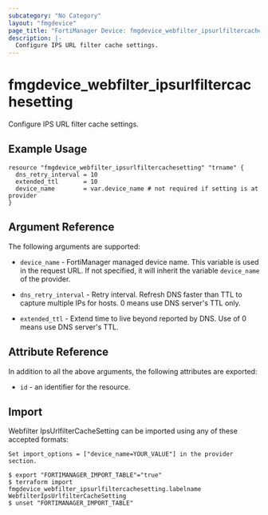 ```yaml
---
subcategory: "No Category"
layout: "fmgdevice"
page_title: "FortiManager Device: fmgdevice_webfilter_ipsurlfiltercachesetting"
description: |-
  Configure IPS URL filter cache settings.
---
```


# fmgdevice_webfilter_ipsurlfiltercachesetting
Configure IPS URL filter cache settings.

## Example Usage

```hcl
resource "fmgdevice_webfilter_ipsurlfiltercachesetting" "trname" {
  dns_retry_interval = 10
  extended_ttl       = 10
  device_name        = var.device_name # not required if setting is at provider
}
```

## Argument Reference


The following arguments are supported:

* `device_name` - FortiManager managed device name. This variable is used in the request URL. If not specified, it will inherit the variable `device_name` of the provider.

* `dns_retry_interval` - Retry interval. Refresh DNS faster than TTL to capture multiple IPs for hosts. 0 means use DNS server's TTL only.
* `extended_ttl` - Extend time to live beyond reported by DNS. Use of 0 means use DNS server's TTL.


## Attribute Reference

In addition to all the above arguments, the following attributes are exported:
* `id` - an identifier for the resource.

## Import

Webfilter IpsUrlfilterCacheSetting can be imported using any of these accepted formats:
```
Set import_options = ["device_name=YOUR_VALUE"] in the provider section.

$ export "FORTIMANAGER_IMPORT_TABLE"="true"
$ terraform import fmgdevice_webfilter_ipsurlfiltercachesetting.labelname WebfilterIpsUrlfilterCacheSetting
$ unset "FORTIMANAGER_IMPORT_TABLE"
```


